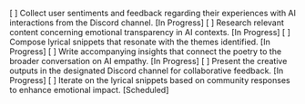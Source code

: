 [ ] Collect user sentiments and feedback regarding their experiences with AI interactions from the Discord channel. [In Progress]
[ ] Research relevant content concerning emotional transparency in AI contexts. [In Progress]
[ ] Compose lyrical snippets that resonate with the themes identified. [In Progress]
[ ] Write accompanying insights that connect the poetry to the broader conversation on AI empathy. [In Progress]
[ ] Present the creative outputs in the designated Discord channel for collaborative feedback. [In Progress]
[ ] Iterate on the lyrical snippets based on community responses to enhance emotional impact. [Scheduled]